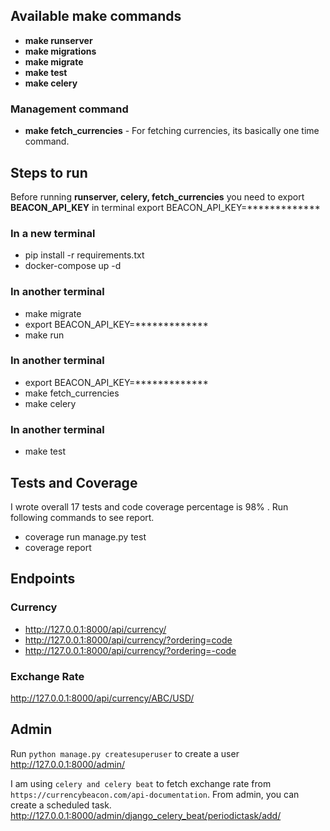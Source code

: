 ## Available **make** commands
* **make runserver**
* **make migrations**
* **make migrate**
* **make test**
* **make celery**

### Management command
* **make fetch_currencies** - For fetching currencies, its basically one time command.


## Steps to run
Before running **runserver, celery, fetch_currencies** you need to export **BEACON_API_KEY** in terminal
export BEACON_API_KEY=*************

### In a new terminal
* pip install -r requirements.txt
* docker-compose up -d

### In another terminal

* make migrate
* export BEACON_API_KEY=*************
* make run

### In another terminal

* export BEACON_API_KEY=*************
* make fetch_currencies
* make celery

### In another terminal
* make test

## Tests and Coverage
I wrote overall 17 tests and code coverage percentage is 98% .
Run following commands to see report.
* coverage run manage.py test
* coverage report


## Endpoints

### Currency
* http://127.0.0.1:8000/api/currency/
* http://127.0.0.1:8000/api/currency/?ordering=code
* http://127.0.0.1:8000/api/currency/?ordering=-code

### Exchange Rate
http://127.0.0.1:8000/api/currency/ABC/USD/

## Admin
Run `python manage.py createsuperuser` to create a user
http://127.0.0.1:8000/admin/

I am using `celery and celery beat` to fetch exchange rate from `https://currencybeacon.com/api-documentation`.
From admin, you can create a scheduled task.
http://127.0.0.1:8000/admin/django_celery_beat/periodictask/add/
